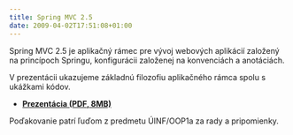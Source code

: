 ```yaml
---
title: Spring MVC 2.5
date: 2009-04-02T17:51:08+01:00
---
```


Spring MVC 2.5 je aplikačný rámec pre vývoj webových aplikácií založený na princípoch Springu, konfigurácii založenej na konvenciách a anotáciách.

V prezentácii ukazujeme základnú filozofiu aplikačného rámca spolu s ukážkami kódov.

- [**Prezentácia (PDF, 8MB)**](spring-mvc.pdf)

Poďakovanie patrí ľuďom z predmetu ÚINF/OOP1a za rady a pripomienky.